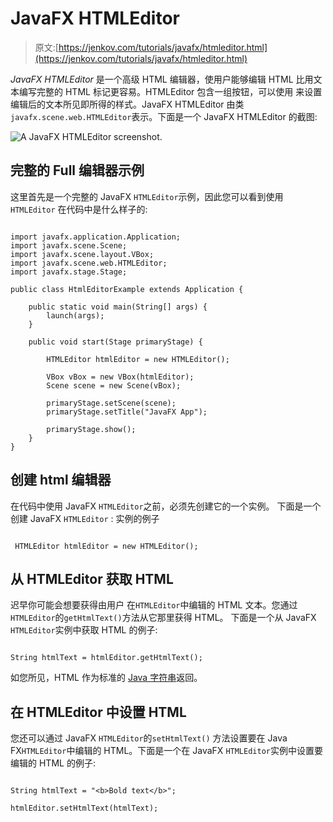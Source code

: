 # JavaFX HTMLEditor

> 原文:[https://jenkov.com/tutorials/javafx/htmleditor.html](https://jenkov.com/tutorials/javafx/htmleditor.html)

*JavaFX* *HTMLEditor* 是一个高级 HTML 编辑器，使用户能够编辑 HTML 比用文本编写完整的 HTML 标记更容易。HTMLEditor 包含一组按钮，可以使用 来设置编辑后的文本所见即所得的样式。JavaFX HTMLEditor 由类 `javafx.scene.web.HTMLEditor`表示。下面是一个 JavaFX HTMLEditor 的截图:

![A JavaFX HTMLEditor screenshot.](../Images/8a20724cbe1fa560e6f61803d31f59e0.png)

## 完整的 Full 编辑器示例

这里首先是一个完整的 JavaFX `HTMLEditor`示例，因此您可以看到使用`HTMLEditor` 在代码中是什么样子的:

```

import javafx.application.Application;
import javafx.scene.Scene;
import javafx.scene.layout.VBox;
import javafx.scene.web.HTMLEditor;
import javafx.stage.Stage;

public class HtmlEditorExample extends Application {

    public static void main(String[] args) {
        launch(args);
    }

    public void start(Stage primaryStage) {

        HTMLEditor htmlEditor = new HTMLEditor();

        VBox vBox = new VBox(htmlEditor);
        Scene scene = new Scene(vBox);

        primaryStage.setScene(scene);
        primaryStage.setTitle("JavaFX App");

        primaryStage.show();
    }
}

```

## 创建 html 编辑器

在代码中使用 JavaFX `HTMLEditor`之前，必须先创建它的一个实例。 下面是一个创建 JavaFX `HTMLEditor` : 实例的例子

```

 HTMLEditor htmlEditor = new HTMLEditor();

```

## 从 HTMLEditor 获取 HTML

迟早你可能会想要获得由用户 在`HTMLEditor`中编辑的 HTML 文本。您通过`HTMLEditor`的`getHtmlText()`方法从它那里获得 HTML。 下面是一个从 JavaFX `HTMLEditor`实例中获取 HTML 的例子:

```

String htmlText = htmlEditor.getHtmlText();

```

如您所见，HTML 作为标准的 [Java 字符串](/java/strings.html)返回。

## 在 HTMLEditor 中设置 HTML

您还可以通过 JavaFX `HTMLEditor`的`setHtmlText()` 方法设置要在 Java FX`HTMLEditor`中编辑的 HTML。下面是一个在 JavaFX `HTMLEditor`实例中设置要编辑的 HTML 的例子:

```

String htmlText = "<b>Bold text</b>";

htmlEditor.setHtmlText(htmlText);

```